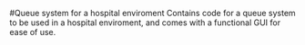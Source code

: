 
#Queue system for a hospital enviroment
Contains code for a queue system to be used in a hospital enviroment, and comes with a functional GUI for ease of use. 
